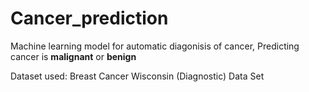 # Cancer_prediction

Machine learning model for automatic diagonisis of cancer, Predicting cancer is **malignant** or **benign**

Dataset used: Breast Cancer Wisconsin (Diagnostic) Data Set 
